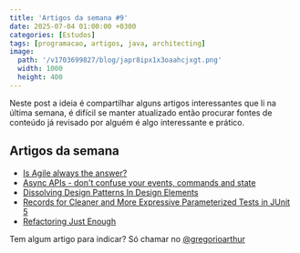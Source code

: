 ```yaml
---
title: 'Artigos da semana #9'
date: 2025-07-04 01:00:00 +0300
categories: [Estudos]
tags: [programacao, artigos, java, architecting]
image:
  path: '/v1703699827/blog/japr8ipx1x3oaahcjxgt.png'
  width: 1000
  height: 400
---
```


Neste post a ideia é compartilhar alguns artigos interessantes que li na última semana, é difícil se manter atualizado
então procurar fontes de conteúdo já revisado por alguém é algo interessante e prático.

## Artigos da semana

- [Is Agile always the answer?](https://blog.scottlogic.com/2024/04/17/is-agile-the-answer.html)
- [Async APIs - don't confuse your events, commands and state](https://blog.scottlogic.com/2024/04/22/message_types.html)
- [Dissolving Design Patterns In Design Elements](https://blog.frankel.ch/dissolving-design-patterns/)
- [Records for Cleaner and More Expressive Parameterized Tests in JUnit 5](https://foojay.io/today/records-for-cleaner-and-more-expressive-parameterized-tests-in-junit-5/)
- [Refactoring Just Enough](https://blog.thecodewhisperer.com/permalink/refactoring-just-enough)

Tem algum artigo para indicar? Só chamar no [@gregorioarthur](https://twitter.com/gregorioarthur)

